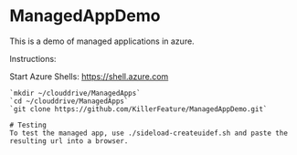 # ManagedAppDemo

This is a demo of managed applications in azure. 

Instructions: 

Start Azure Shells: 
https://shell.azure.com

```shell
`mkdir ~/clouddrive/ManagedApps`
`cd ~/clouddrive/ManagedApps`
`git clone https://github.com/KillerFeature/ManagedAppDemo.git`

# Testing 
To test the managed app, use ./sideload-createuidef.sh and paste the resulting url into a browser.


